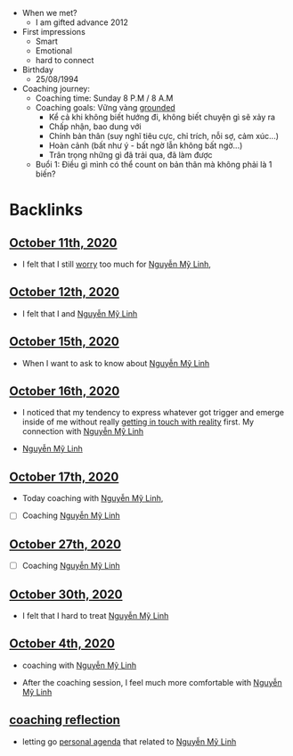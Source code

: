 - When we met?
    - I am gifted advance 2012
- First impressions
    - Smart
    - Emotional
    - hard to connect
- Birthday
    - 25/08/1994
- Coaching journey:
    - Coaching time: Sunday 8 P.M / 8 A.M
    - Coaching goals: Vững vàng [grounded](<grounded.md>)
        - Kể cả khi không biết hướng đi, không biết chuyện gì sẽ xảy ra
        - Chấp nhận, bao dung với
        - Chính bản thân (suy nghĩ tiêu cực, chỉ trích, nỗi sợ, cảm xúc...)
        - Hoàn cảnh (bất như ý - bất ngờ lẫn không bất ngờ...)
        - Trân trọng những gì đã trải qua, đã làm được
    - Buổi 1: Điều gì mình có thể count on bản thân mà không phải là 1 biến?

# Backlinks
## [October 11th, 2020](<October 11th, 2020.md>)
- I felt that I still [worry](<worry.md>) too much for [Nguyễn Mỹ Linh](<Nguyễn Mỹ Linh.md>),

## [October 12th, 2020](<October 12th, 2020.md>)
- I felt that I and [Nguyễn Mỹ Linh](<Nguyễn Mỹ Linh.md>)

## [October 15th, 2020](<October 15th, 2020.md>)
- When I want to ask to know about [Nguyễn Mỹ Linh](<Nguyễn Mỹ Linh.md>)

## [October 16th, 2020](<October 16th, 2020.md>)
- I noticed that my tendency to express whatever got trigger and emerge inside of me without really [getting in touch with reality](<getting in touch with reality.md>) first. My connection with [Nguyễn Mỹ Linh](<Nguyễn Mỹ Linh.md>)

- [Nguyễn Mỹ Linh](<Nguyễn Mỹ Linh.md>)

## [October 17th, 2020](<October 17th, 2020.md>)
- Today coaching with [Nguyễn Mỹ Linh](<Nguyễn Mỹ Linh.md>),

- [ ] Coaching [Nguyễn Mỹ Linh](<Nguyễn Mỹ Linh.md>)

## [October 27th, 2020](<October 27th, 2020.md>)
- [ ] Coaching [Nguyễn Mỹ Linh](<Nguyễn Mỹ Linh.md>)

## [October 30th, 2020](<October 30th, 2020.md>)
- I felt that I hard to treat [Nguyễn Mỹ Linh](<Nguyễn Mỹ Linh.md>)

## [October 4th, 2020](<October 4th, 2020.md>)
- coaching with [Nguyễn Mỹ Linh](<Nguyễn Mỹ Linh.md>)

- After the coaching session, I feel much more comfortable with [Nguyễn Mỹ Linh](<Nguyễn Mỹ Linh.md>)

## [coaching reflection](<coaching reflection.md>)
- letting go [personal agenda](<personal agenda.md>) that related to [Nguyễn Mỹ Linh](<Nguyễn Mỹ Linh.md>)

